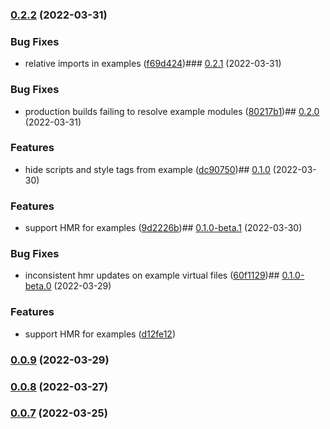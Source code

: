 

### [0.2.2](https://github.com/mattjennings/mdsvex-code-preview/compare/0.2.1...0.2.2) (2022-03-31)


### Bug Fixes

* relative imports in examples ([f69d424](https://github.com/mattjennings/mdsvex-code-preview/commit/f69d42416ec1426263bf6fdf6e10c465f50dd894))### [0.2.1](https://github.com/mattjennings/mdsvex-code-preview/compare/0.2.0...0.2.1) (2022-03-31)


### Bug Fixes

* production builds failing to resolve example modules ([80217b1](https://github.com/mattjennings/mdsvex-code-preview/commit/80217b120f5462552f85d88997b7bf8de3577f66))## [0.2.0](https://github.com/mattjennings/mdsvex-code-preview/compare/0.1.0...0.2.0) (2022-03-31)


### Features

* hide scripts and style tags from example ([dc90750](https://github.com/mattjennings/mdsvex-code-preview/commit/dc90750ad2835ed6a0d680bc639d80d47af278ce))## [0.1.0](https://github.com/mattjennings/mdsvex-code-preview/compare/0.0.9...0.1.0) (2022-03-30)


### Features

* support HMR for examples ([9d2226b](https://github.com/mattjennings/mdsvex-code-preview/commit/9d2226b20e5d5d263fab6de0a4da2aa0eceb83c4))## [0.1.0-beta.1](https://github.com/mattjennings/mdsvex-code-preview/compare/0.1.0-beta.0...0.1.0-beta.1) (2022-03-30)


### Bug Fixes

* inconsistent hmr updates on example virtual files ([60f1129](https://github.com/mattjennings/mdsvex-code-preview/commit/60f1129eb3bb737b4070d0b91151addee62fd845))## [0.1.0-beta.0](https://github.com/mattjennings/mdsvex-code-preview/compare/0.0.9...0.1.0-beta.0) (2022-03-29)


### Features

* support HMR for examples ([d12fe12](https://github.com/mattjennings/mdsvex-code-preview/commit/d12fe127360e3b813ed97ff12d20e2564e4e06bd))

### [0.0.9](https://github.com/mattjennings/mdsvex-code-preview/compare/0.0.9...0.1.0-beta.0) (2022-03-29)

### [0.0.8](https://github.com/mattjennings/mdsvex-code-preview/compare/0.0.9...0.1.0-beta.0) (2022-03-27)

### [0.0.7](https://github.com/mattjennings/mdsvex-code-preview/compare/0.0.9...0.1.0-beta.0) (2022-03-25)